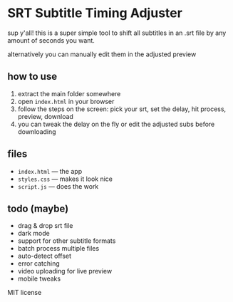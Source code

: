 # SRT Subtitle Timing Adjuster

sup y'all! this is a super simple tool to shift all subtitles in an .srt file by any amount of seconds you want.

alternatively you can manually edit them in the adjusted preview

## how to use
1. extract the main folder somewhere
2. open `index.html` in your browser
3. follow the steps on the screen: pick your srt, set the delay, hit process, preview, download
4. you can tweak the delay on the fly or edit the adjusted subs before downloading

## files
- `index.html` — the app
- `styles.css` — makes it look nice
- `script.js` — does the work

## todo (maybe)
- drag & drop srt file
- dark mode
- support for other subtitle formats
- batch process multiple files
- auto-detect offset
- error catching
- video uploading for live preview
- mobile tweaks

MIT license

